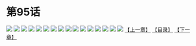# 第95话
![](https://s2.baozimh.com/scomic/yuekanshaonuyeqijun-chunquan/0/99-o80e/1.jpg)
![](https://s2.baozimh.com/scomic/yuekanshaonuyeqijun-chunquan/0/99-o80e/2.jpg)
![](https://s2.baozimh.com/scomic/yuekanshaonuyeqijun-chunquan/0/99-o80e/3.jpg)
![](https://s2.baozimh.com/scomic/yuekanshaonuyeqijun-chunquan/0/99-o80e/4.jpg)
![](https://s2.baozimh.com/scomic/yuekanshaonuyeqijun-chunquan/0/99-o80e/5.jpg)
![](https://s2.baozimh.com/scomic/yuekanshaonuyeqijun-chunquan/0/99-o80e/6.jpg)
![](https://s2.baozimh.com/scomic/yuekanshaonuyeqijun-chunquan/0/99-o80e/7.jpg)
![](https://s2.baozimh.com/scomic/yuekanshaonuyeqijun-chunquan/0/99-o80e/8.jpg)
![](https://s2.baozimh.com/scomic/yuekanshaonuyeqijun-chunquan/0/99-o80e/9.jpg)
![](https://s2.baozimh.com/scomic/yuekanshaonuyeqijun-chunquan/0/99-o80e/10.jpg)
![](https://s2.baozimh.com/scomic/yuekanshaonuyeqijun-chunquan/0/99-o80e/11.jpg)
![](https://s2.baozimh.com/scomic/yuekanshaonuyeqijun-chunquan/0/99-o80e/12.jpg)
![](https://s2.baozimh.com/scomic/yuekanshaonuyeqijun-chunquan/0/99-o80e/13.jpg)
![](https://s2.baozimh.com/scomic/yuekanshaonuyeqijun-chunquan/0/99-o80e/14.jpg)
![](https://s2.baozimh.com/scomic/yuekanshaonuyeqijun-chunquan/0/99-o80e/15.jpg)
![](https://s2.baozimh.com/scomic/yuekanshaonuyeqijun-chunquan/0/99-o80e/16.jpg)
[【上一章】](./94.md)
[【目录】](./README.md)
[【下一章】](./96.md)
